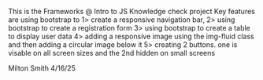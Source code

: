 This is the Frameworks @ Intro to JS Knowledge check project
Key features are using bootstrap to 
1> create a responsive navigation bar, 
2> using bootstrap to create a registration form
3> using bootstrap to create a table to display user data
4> adding a responsive image using the img-fluid class and then adding a circular image below it
5> creating 2 buttons. one is visable on all screen sizes and the 2nd hidden on small screens

Milton Smith 
4/16/25
